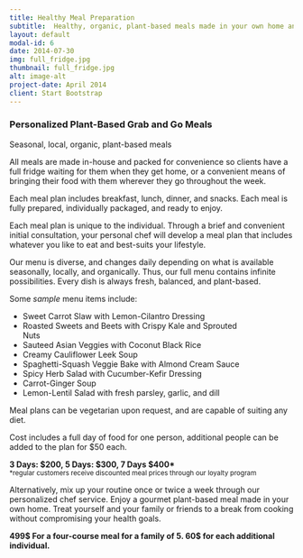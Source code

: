 ```yaml
---
title: Healthy Meal Preparation
subtitle:  Healthy, organic, plant-based meals made in your own home and catered to your personal taste
layout: default
modal-id: 6
date: 2014-07-30
img: full_fridge.jpg
thumbnail: full_fridge.jpg
alt: image-alt
project-date: April 2014
client: Start Bootstrap
---
```



<h3>Personalized Plant-Based Grab and Go Meals</h3>

<p>Seasonal, local, organic, plant-based meals</p>

<p>All meals are made in-house and packed for convenience so clients have a full fridge waiting for them when they get home, or a convenient means of bringing their food with them wherever they go throughout the week.</p>

<p>Each meal plan includes breakfast, lunch, dinner, and snacks. Each meal is fully prepared, individually packaged, and ready to enjoy.</p>

<p>Each meal plan is unique to the individual. Through a brief and convenient initial consultation, your personal chef will develop a meal plan that includes whatever you like to eat and best-suits your lifestyle.</p>

<p>Our menu is diverse, and changes daily depending on what is available seasonally, locally, and organically. Thus, our full menu contains infinite possibilities. Every dish is always fresh, balanced, and plant-based.</p>

<p>Some <i>sample</i> menu items include:</p>

<ul class="basic-list" style="width: 400px">
  <li>Sweet Carrot Slaw with Lemon-Cilantro Dressing</li>
  <li>Roasted Sweets and Beets with Crispy Kale and Sprouted Nuts</li>
  <li>Sauteed Asian Veggies with Coconut Black Rice</li>
  <li>Creamy Cauliflower Leek Soup</li>
  <li>Spaghetti-Squash Veggie Bake with Almond Cream Sauce</li>
  <li>Spicy Herb Salad with Cucumber-Kefir Dressing</li>
  <li>Carrot-Ginger Soup</li>
  <li>Lemon-Lentil Salad with fresh parsley, garlic, and dill</li>
</ul>

<p>Meal plans can be vegetarian upon request, and are capable of suiting any diet.</p>

<p>Cost includes a full day of food for one person, additional people can be added to the plan for $50 each.</p>
<p><b>3 Days: $200, 5 Days: $300, 7 Days $400*</b><br><sub>*regular customers receive discounted meal prices through our loyalty program</sub></p>
<!-- <table class="table table-bordered">
  <tr>
    <td>3 Day </td>
    <td>299$</td>
  </tr>
  <tr>
    <td>5 Day</td>
    <td>399$</td>
  </tr>
  <tr>
    <td>7 Day</td>
    <td>499$</td>
  </tr>

</table> -->

<p>Alternatively, mix up your routine once or twice a week through our personalized chef service. Enjoy a gourmet plant-based meal made in your own home. Treat yourself and your family or friends to a break from cooking without compromising your health goals.</p>
<p><b>499$ For a four-course meal for a family of 5. 60$ for each additional individual.</b></p>
